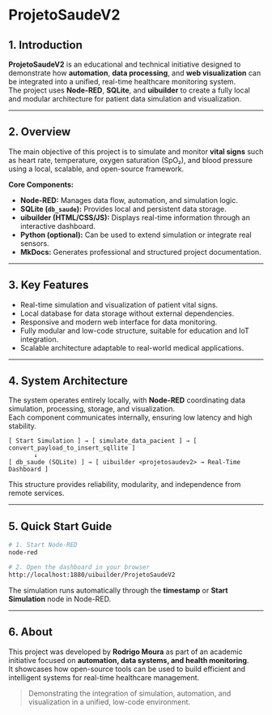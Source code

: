 # ProjetoSaudeV2

## 1. Introduction
**ProjetoSaudeV2** is an educational and technical initiative designed to demonstrate how **automation**, **data processing**, and **web visualization** can be integrated into a unified, real-time healthcare monitoring system.  
The project uses **Node-RED**, **SQLite**, and **uibuilder** to create a fully local and modular architecture for patient data simulation and visualization.

---

## 2. Overview
The main objective of this project is to simulate and monitor **vital signs** such as heart rate, temperature, oxygen saturation (SpO₂), and blood pressure using a local, scalable, and open-source framework.

**Core Components:**
- **Node-RED:** Manages data flow, automation, and simulation logic.  
- **SQLite (`db_saude`):** Provides local and persistent data storage.  
- **uibuilder (HTML/CSS/JS):** Displays real-time information through an interactive dashboard.  
- **Python (optional):** Can be used to extend simulation or integrate real sensors.  
- **MkDocs:** Generates professional and structured project documentation.

---

## 3. Key Features
- Real-time simulation and visualization of patient vital signs.  
- Local database for data storage without external dependencies.  
- Responsive and modern web interface for data monitoring.  
- Fully modular and low-code structure, suitable for education and IoT integration.  
- Scalable architecture adaptable to real-world medical applications.

---

## 4. System Architecture
The system operates entirely locally, with **Node-RED** coordinating data simulation, processing, storage, and visualization.  
Each component communicates internally, ensuring low latency and high stability.

```
[ Start Simulation ] → [ simulate_data_pacient ] → [ convert_payload_to_insert_sqllite ]
       ↓
[ db_saude (SQLite) ] → [ uibuilder <projetosaudev2> → Real-Time Dashboard ]
```

This structure provides reliability, modularity, and independence from remote services.

---

## 5. Quick Start Guide
```bash
# 1. Start Node-RED
node-red

# 2. Open the dashboard in your browser
http://localhost:1880/uibuilder/ProjetoSaudeV2
```

The simulation runs automatically through the **timestamp** or **Start Simulation** node in Node-RED.

---

## 6. About
This project was developed by **Rodrigo Moura** as part of an academic initiative focused on **automation, data systems, and health monitoring**.  
It showcases how open-source tools can be used to build efficient and intelligent systems for real-time healthcare management.

> Demonstrating the integration of simulation, automation, and visualization in a unified, low-code environment.

